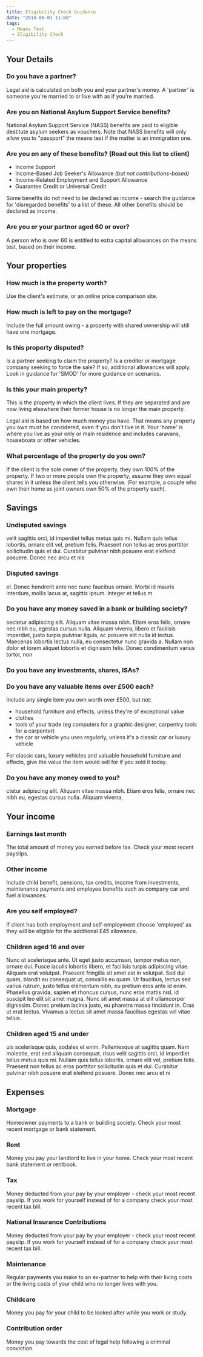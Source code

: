```yaml
---
title: Eligibility Check Guidance
date: "2014-08-01 11:00"
tags:
  - Means Test
  - Eligibility Check
---
```




## Your Details

<h3 id="ecg-has_partner">Do you have a partner?</h3>

Legal aid is calculated on both you and your partner's money. A 'partner' is someone you're married to or live with as if you're married.

<h3 id="ecg-on_nass_benefits">Are you on National Asylum Support Service benefits?</h3>

National Asylum Support Service (NASS) benefits are paid to eligible destitute asylum seekers as vouchers. Note that NASS benefits will only allow you to "passport" the means test if the matter is an immigration one.

<h3 id="ecg-on_passported_benefits">Are you on any of these benefits? (Read out this list to client)</h3>

* Income Support
* Income-Based Job Seeker's Allowance *(but not contributions-based)*
* Income-Related Employment and Support Allowance
* Guarantee Credit or Universal Credit

Some benefits do not need to be declared as income - search the guidance for 'disregarded benefits' to a list of these. All other benefits should be declared as income.

<h3 id="ecg-over_60">Are you or your partner aged 60 or over?</h3>

A person who is over 60 is entitled to extra capital allowances on the means test, based on their income.

## Your properties

<h3 id="ecg-property_worth">How much is the property worth?</h3>

Use the client's estimate, or an online price comparison site.

<h3 id="ecg-property_mortgage_left">How much is left to pay on the mortgage?</h3>

Include the full amount owing - a property with shared ownership will still have one mortgage. 

<h3 id="ecg-property_disputed">Is this property disputed?</h3>

Is a partner seeking to claim the property? Is a creditor or mortgage company seeking to force the sale? If so, additional allowances will apply. Look in guidance for 'SMOD' for more guidance on scenarios.

<h3 id="ecg-property_main">Is this your main property?</h3>

This is the property in which the client lives. If they are separated and are now living elsewhere their former house is no longer the main property. 

Legal aid is based on how much money you have. That means any property you own must be considered, even if you don't live in it. Your 'home' is where you live as your only or main residence and includes caravans, houseboats or other vehicles.

<h3 id="ecg-property_share">What percentage of the property do you own?</h3>

If the client is the sole owner of the property, they own 100% of the property. If two or more people own the property, assume they own equal shares in it unless the client tells you otherwise. (For example, a couple who own their home as joint owners own 50%  of the property each). 

## Savings

<h3 id="ecg-undisputed_savings">Undisputed savings</h3>

velit sagittis orci, id imperdiet tellus metus quis mi. Nullam quis tellus lobortis, ornare elit vel, pretium felis. Praesent non tellus ac eros porttitor sollicitudin quis et dui. Curabitur pulvinar nibh posuere erat eleifend posuere. Donec nec arcu et nis

<h3 id="ecg-disputed_savings">Disputed savings</h3>

el. Donec hendrerit ante nec nunc faucibus ornare. Morbi id mauris interdum, mollis lacus at, sagittis ipsum. Integer et tellus m

<h3 id="ecg-savings_bank_balance">Do you have any money saved in a bank or building society?</h3>

sectetur adipiscing elit. Aliquam vitae massa nibh. Etiam eros felis, ornare nec nibh eu, egestas cursus nulla. Aliquam viverra, libero et facilisis imperdiet, justo turpis pulvinar ligula, ac posuere elit nulla id lectus. Maecenas lobortis lectus nulla, eu consectetur nunc gravida a. Nullam non dolor et lorem aliquet lobortis et dignissim felis. Donec condimentum varius tortor, non

<h3 id="ecg-savings_investments">Do you have any investments, shares, ISAs?</h3>


<h3 id="ecg-savings_valuable_items">Do you have any valuable items over £500 each?</h3>

Include any single item you own worth over £500, but not:

* household furniture and effects, unless they're of exceptional value
* clothes
* tools of your trade (eg computers for a graphic designer, carpentry tools for a carpenter)
* the car or vehicle you uses regularly, unless it's a classic car or luxury vehicle

For classic cars, luxury vehicles and valuable household furniture and effects, give the value the item would sell for if you sold it today. 


<h3 id="ecg-savings_money_owned">Do you have any money owed to you?</h3>

ctetur adipiscing elit. Aliquam vitae massa nibh. Etiam eros felis, ornare nec nibh eu, egestas cursus nulla. Aliquam viverra,

## Your income

<h3 id="ecg-earnings">Earnings last month</h3>

The total amount of money you earned before tax. Check your most recent payslips. 

<h3 id="ecg-other_income">Other income</h3>

Include child benefit, pensions, tax credits, income from investments, maintenance payments and employee benefits such as company car and fuel allowances.

<h3 id="ecg-self_employed">Are you self employed?</h3>

If client has both employment and self-employment choose 'employed' as they will be eligible for the additional £45 allowance.

<h3 id="ecg-dependants_over_16">Children aged 16 and over</h3>

Nunc ut scelerisque ante. Ut eget justo accumsan, tempor metus non, ornare dui. Fusce iaculis lobortis libero, et facilisis turpis adipiscing vitae. Aliquam erat volutpat. Praesent fringilla sit amet est in volutpat. Sed dui quam, blandit eu consequat ut, convallis eu quam. Ut faucibus, lectus sed varius rutrum, justo tellus elementum nibh, eu pretium eros ante id enim. Phasellus gravida, sapien et rhoncus cursus, nunc eros mattis nisl, id suscipit leo elit sit amet magna. Nunc sit amet massa at elit ullamcorper dignissim. Donec pretium lacinia justo, eu pharetra massa tincidunt in. Cras ut erat lectus. Vivamus a lectus sit amet massa faucibus egestas vel vitae tellus.

<h3 id="ecg-dependants_under_16">Children aged 15 and under</h3>

uis scelerisque quis, sodales et enim. Pellentesque at sagittis quam. Nam molestie, erat sed aliquam consequat, risus velit sagittis orci, id imperdiet tellus metus quis mi. Nullam quis tellus lobortis, ornare elit vel, pretium felis. Praesent non tellus ac eros porttitor sollicitudin quis et dui. Curabitur pulvinar nibh posuere erat eleifend posuere. Donec nec arcu et ni

## Expenses

<h3 id="ecg-expenses_mortgage">Mortgage</h3>

Homeowner payments to a bank or building society. Check your most recent mortgage or bank statement. 

<h3 id="ecg-expenses_rent">Rent</h3>

Money you pay your landlord to live in your home. Check your most recent bank statement or rentbook. 

<h3 id="ecg-expenses_tax">Tax</h3>

Money deducted from your pay by your employer - check your most recent payslip. If you work for yourself instead of for a company check your most recent tax bill. 

<h3 id="ecg-expenses_nic">National Insurance Contributions</h3>

Money deducted from your pay by your employer - check your most recent payslip. If you work for yourself instead of for a company check your most recent tax bill.

<h3 id="ecg-expenses_maintenance">Maintenance</h3>

Regular payments you make to an ex-partner to help with their living costs or the living costs of your child who no longer lives with you. 

<h3 id="ecg-expenses_childcare">Childcare</h3>

Money you pay for your child to be looked after while you work or study. 

<h3 id="ecg-expenses_contribution_order">Contribution order</h3>

Money you pay towards the cost of legal help following a criminal conviction. 

